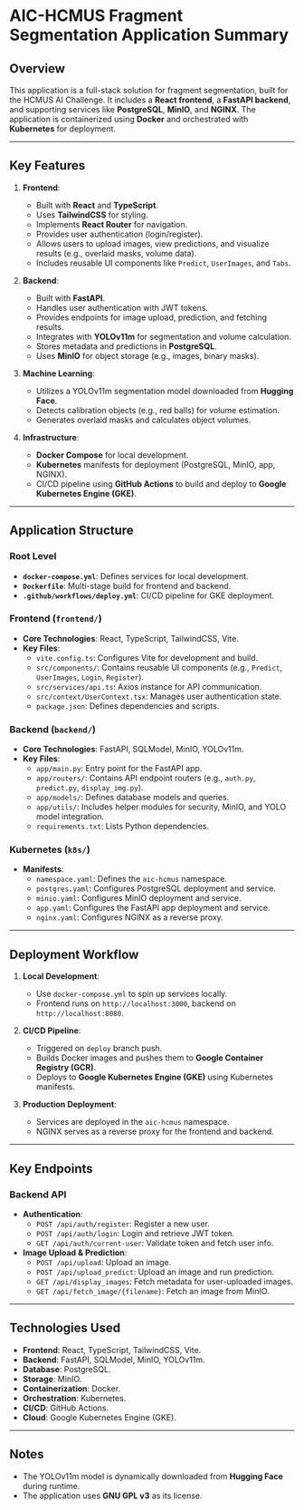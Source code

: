 # AIC-HCMUS Fragment Segmentation Application Summary

## Overview
This application is a full-stack solution for fragment segmentation, built for the HCMUS AI Challenge. It includes a **React frontend**, a **FastAPI backend**, and supporting services like **PostgreSQL**, **MinIO**, and **NGINX**. The application is containerized using **Docker** and orchestrated with **Kubernetes** for deployment.

---

## Key Features
1. **Frontend**:
   - Built with **React** and **TypeScript**.
   - Uses **TailwindCSS** for styling.
   - Implements **React Router** for navigation.
   - Provides user authentication (login/register).
   - Allows users to upload images, view predictions, and visualize results (e.g., overlaid masks, volume data).
   - Includes reusable UI components like `Predict`, `UserImages`, and `Tabs`.

2. **Backend**:
   - Built with **FastAPI**.
   - Handles user authentication with JWT tokens.
   - Provides endpoints for image upload, prediction, and fetching results.
   - Integrates with **YOLOv11m** for segmentation and volume calculation.
   - Stores metadata and predictions in **PostgreSQL**.
   - Uses **MinIO** for object storage (e.g., images, binary masks).

3. **Machine Learning**:
   - Utilizes a YOLOv11m segmentation model downloaded from **Hugging Face**.
   - Detects calibration objects (e.g., red balls) for volume estimation.
   - Generates overlaid masks and calculates object volumes.

4. **Infrastructure**:
   - **Docker Compose** for local development.
   - **Kubernetes** manifests for deployment (PostgreSQL, MinIO, app, NGINX).
   - CI/CD pipeline using **GitHub Actions** to build and deploy to **Google Kubernetes Engine (GKE)**.

---

## Application Structure

### Root Level
- **`docker-compose.yml`**: Defines services for local development.
- **`Dockerfile`**: Multi-stage build for frontend and backend.
- **`.github/workflows/deploy.yml`**: CI/CD pipeline for GKE deployment.

### Frontend (`frontend/`)
- **Core Technologies**: React, TypeScript, TailwindCSS, Vite.
- **Key Files**:
  - `vite.config.ts`: Configures Vite for development and build.
  - `src/components/`: Contains reusable UI components (e.g., `Predict`, `UserImages`, `Login`, `Register`).
  - `src/services/api.ts`: Axios instance for API communication.
  - `src/context/UserContext.tsx`: Manages user authentication state.
  - `package.json`: Defines dependencies and scripts.

### Backend (`backend/`)
- **Core Technologies**: FastAPI, SQLModel, MinIO, YOLOv11m.
- **Key Files**:
  - `app/main.py`: Entry point for the FastAPI app.
  - `app/routers/`: Contains API endpoint routers (e.g., `auth.py`, `predict.py`, `display_img.py`).
  - `app/models/`: Defines database models and queries.
  - `app/utils/`: Includes helper modules for security, MinIO, and YOLO model integration.
  - `requirements.txt`: Lists Python dependencies.

### Kubernetes (`k8s/`)
- **Manifests**:
  - `namespace.yaml`: Defines the `aic-hcmus` namespace.
  - `postgres.yaml`: Configures PostgreSQL deployment and service.
  - `minio.yaml`: Configures MinIO deployment and service.
  - `app.yaml`: Configures the FastAPI app deployment and service.
  - `nginx.yaml`: Configures NGINX as a reverse proxy.

---

## Deployment Workflow
1. **Local Development**:
   - Use `docker-compose.yml` to spin up services locally.
   - Frontend runs on `http://localhost:3000`, backend on `http://localhost:8080`.

2. **CI/CD Pipeline**:
   - Triggered on `deploy` branch push.
   - Builds Docker images and pushes them to **Google Container Registry (GCR)**.
   - Deploys to **Google Kubernetes Engine (GKE)** using Kubernetes manifests.

3. **Production Deployment**:
   - Services are deployed in the `aic-hcmus` namespace.
   - NGINX serves as a reverse proxy for the frontend and backend.

---

## Key Endpoints
### Backend API
- **Authentication**:
  - `POST /api/auth/register`: Register a new user.
  - `POST /api/auth/login`: Login and retrieve JWT token.
  - `GET /api/auth/current-user`: Validate token and fetch user info.
- **Image Upload & Prediction**:
  - `POST /api/upload`: Upload an image.
  - `POST /api/upload_predict`: Upload an image and run prediction.
  - `GET /api/display_images`: Fetch metadata for user-uploaded images.
  - `GET /api/fetch_image/{filename}`: Fetch an image from MinIO.

---

## Technologies Used
- **Frontend**: React, TypeScript, TailwindCSS, Vite.
- **Backend**: FastAPI, SQLModel, MinIO, YOLOv11m.
- **Database**: PostgreSQL.
- **Storage**: MinIO.
- **Containerization**: Docker.
- **Orchestration**: Kubernetes.
- **CI/CD**: GitHub Actions.
- **Cloud**: Google Kubernetes Engine (GKE).

---

## Notes
- The YOLOv11m model is dynamically downloaded from **Hugging Face** during runtime.
- The application uses **GNU GPL v3** as its license.